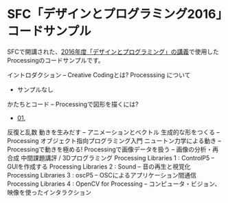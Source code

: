# SFC「デザインとプログラミング2016」コードサンプル

SFCで開講された、[2016年度「デザインとプログラミング」の講義](http://yoppa.org/sfc_design16)で使用したProcessingのコードサンプルです。

イントロダクション – Creative Codingとは? Processsing について

- サンプルなし

かたちとコード – Processingで図形を描くには?

- [01.](./w02_01/)

反復と乱数
動きを生みだす – アニメーションとベクトル
生成的な形をつくる – Processing オブジェクト指向プログラミング入門
ニュートン力学による動き – Processingで動きを極める!
Processingで画像データを扱う – 画像の分析・再合成
中間課題講評 / 3Dプログラミング
Processing Libraries 1 : ControlP5 – GUIを作成する
Processing Libraries 2 : Sound – 音の再生と視覚化
Processing Libraries 3 : oscP5 – OSCによるアプリケーション間通信
Processing Libraries 4 : OpenCV for Processing – コンピュータ・ビジョン、映像を使ったインタラクション
